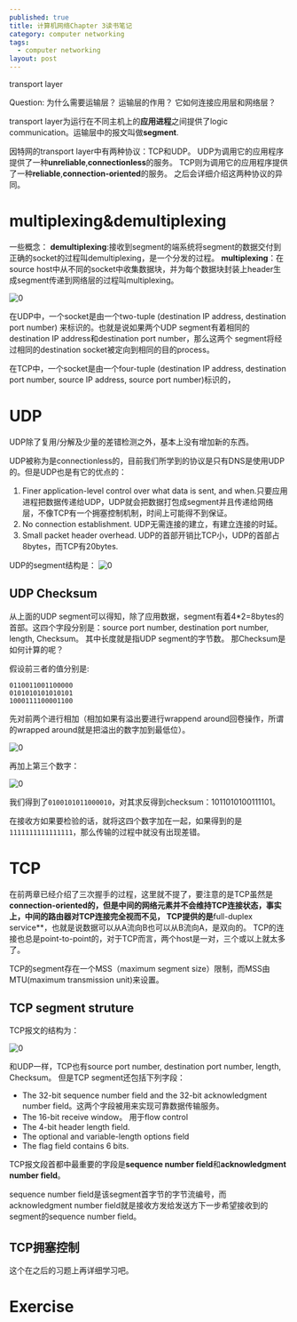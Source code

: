 ```yaml
---
published: true
title: 计算机网络Chapter 3读书笔记
category: computer networking
tags: 
  - computer networking
layout: post
---
```


transport layer

Question: 为什么需要运输层？ 运输层的作用？ 它如何连接应用层和网络层？

transport layer为运行在不同主机上的**应用进程**之间提供了logic communication。运输层中的报文叫做**segment**.

因特网的transport layer中有两种协议：TCP和UDP。
UDP为调用它的应用程序提供了一种**unreliable**,**connectionless**的服务。
TCP则为调用它的应用程序提供了一种**reliable**,**connection-oriented**的服务。
之后会详细介绍这两种协议的异同。

# multiplexing&demultiplexing

一些概念：
**demultiplexing**:接收到segment的端系统将segment的数据交付到正确的socket的过程叫demultiplexing，是一个分发的过程。
**multiplexing**：在source host中从不同的socket中收集数据块，并为每个数据块封装上header生成segment传递到网络层的过程叫multiplexing。

![0](https://raw.githubusercontent.com/Logos23333/Logos23333.github.io/master/_posts/image/computernetworking/9.png)


在UDP中，一个socket是由一个two-tuple (destination IP address, destination port number) 来标识的。也就是说如果两个UDP segment有着相同的destination IP address和destination port number，那么这两个
segment将经过相同的destination socket被定向到相同的目的process。

在TCP中，一个socket是由一个four-tuple (destination IP address, destination port number, source IP address, source port number)标识的，

# UDP

UDP除了复用/分解及少量的差错检测之外，基本上没有增加新的东西。

UDP被称为是connectionless的，目前我们所学到的协议是只有DNS是使用UDP的。但是UDP也是有它的优点的：

1. Finer application-level control over what data is sent, and when.只要应用进程把数据传递给UDP，UDP就会把数据打包成segment并且传递给网络层，不像TCP有一个拥塞控制机制，时间上可能得不到保证。
2. No connection establishment. UDP无需连接的建立，有建立连接的时延。
3. Small packet header overhead. UDP的首部开销比TCP小，UDP的首部占8bytes，而TCP有20bytes.

UDP的segment结构是：
![0](https://raw.githubusercontent.com/Logos23333/Logos23333.github.io/master/_posts/image/computernetworking/10.png)

## UDP Checksum

从上面的UDP segment可以得知，除了应用数据，segment有着4*2=8bytes的首部。这四个字段分别是：source port number, destination port number, length, Checksum。
其中长度就是指UDP segment的字节数。
那Checksum是如何计算的呢？

假设前三者的值分别是:

	0110011001100000
	0101010101010101
	1000111100001100

先对前两个进行相加（相加如果有溢出要进行wrappend around回卷操作，所谓的wrapped around就是把溢出的数字加到最低位）。

![0](https://raw.githubusercontent.com/Logos23333/Logos23333.github.io/master/_posts/image/computernetworking/11.png)

再加上第三个数字：

![0](https://raw.githubusercontent.com/Logos23333/Logos23333.github.io/master/_posts/image/computernetworking/12.png)

我们得到了`0100101011000010`，对其求反得到checksum：1011010100111101。

在接收方如果要检验的话，就将这四个数字加在一起，如果得到的是`1111111111111111`，那么传输的过程中就没有出现差错。

# TCP

在前两章已经介绍了三次握手的过程，这里就不提了，要注意的是TCP虽然是**connection-oriented的，但是中间的网络元素并不会维持TCP连接状态，事实上，中间的路由器对TCP连接完全视而不见，
TCP提供的是**full-duplex service**，也就是说数据可以从A流向B也可以从B流向A，是双向的。
TCP的连接也总是point-to-point的，对于TCP而言，两个host是一对，三个或以上就太多了。

TCP的segment存在一个MSS（maximum segment size）限制，而MSS由MTU(maximum transmission unit)来设置。

## TCP segment struture

TCP报文的结构为：

![0](https://raw.githubusercontent.com/Logos23333/Logos23333.github.io/master/_posts/image/computernetworking/13.png)

和UDP一样，TCP也有source port number, destination port number, length, Checksum。 但是TCP segment还包括下列字段：

* The 32-bit sequence number field and the 32-bit acknowledgment number field。这两个字段被用来实现可靠数据传输服务。
* The 16-bit receive window。 用于flow control
* The 4-bit header length field.
* The optional and variable-length options field
* The flag field contains 6 bits.

TCP报文段首都中最重要的字段是**sequence number field**和**acknowledgment number field**。

sequence number field是该segment首字节的字节流编号，而 acknowledgment number field就是接收方发给发送方下一步希望接收到的segment的sequence number field。

## TCP拥塞控制

这个在之后的习题上再详细学习吧。

# Exercise

